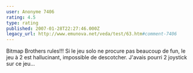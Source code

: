 ```yaml
---
user: Anonyme 7406
rating: 4.5
type: rating
published: 2007-01-28T22:27:46.000Z
legacy_url: http://www.emunova.net/veda/test/63.htm#comment-7406
---
```

Bitmap Brothers rules!!!
Si le jeu solo ne procure pas beaucoup de fun, le jeu à 2 est hallucinant, impossible de descotcher.
J'avais pourri 2 joystick sur ce jeu...